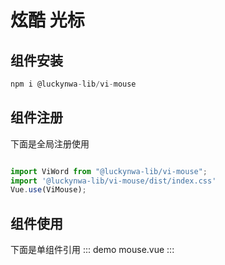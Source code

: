 # 炫酷 光标

## 组件安装

```javaScript
npm i @luckynwa-lib/vi-mouse
```

## 组件注册

下面是全局注册使用

```javaScript

import ViWord from "@luckynwa-lib/vi-mouse";
import '@luckynwa-lib/vi-mouse/dist/index.css'
Vue.use(ViMouse);
```

## 组件使用

下面是单组件引用
::: demo
mouse.vue
:::
